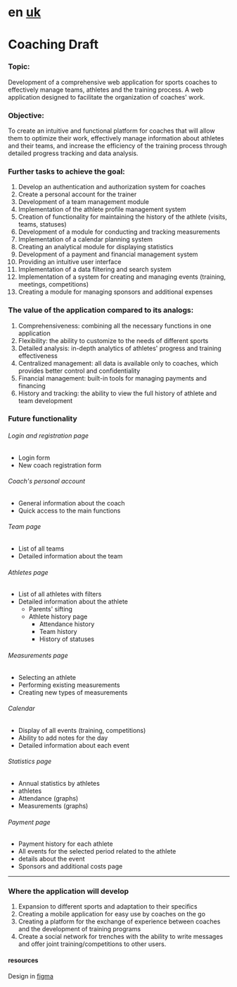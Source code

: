 # **en** [uk](./README_uk.md)

# Coaching Draft

### Topic:

Development of a comprehensive web application for sports coaches to effectively
manage teams, athletes and the training process. A web application designed to
facilitate the organization of coaches' work.

### Objective:

To create an intuitive and functional platform for coaches that will allow them
to optimize their work, effectively manage information about athletes and their
teams, and increase the efficiency of the training process through detailed
progress tracking and data analysis.

### Further tasks to achieve the goal:

1. Develop an authentication and authorization system for coaches
2. Create a personal account for the trainer
3. Development of a team management module
4. Implementation of the athlete profile management system
5. Creation of functionality for maintaining the history of the athlete (visits,
   teams, statuses)
6. Development of a module for conducting and tracking measurements
7. Implementation of a calendar planning system
8. Creating an analytical module for displaying statistics
9. Development of a payment and financial management system
10. Providing an intuitive user interface
11. Implementation of a data filtering and search system
12. Implementation of a system for creating and managing events (training,
    meetings, competitions)
13. Creating a module for managing sponsors and additional expenses

### The value of the application compared to its analogs:

1. Comprehensiveness: combining all the necessary functions in one application
2. Flexibility: the ability to customize to the needs of different sports
3. Detailed analysis: in-depth analytics of athletes' progress and training
   effectiveness
4. Centralized management: all data is available only to coaches, which provides
   better control and confidentiality
5. Financial management: built-in tools for managing payments and financing
6. History and tracking: the ability to view the full history of athlete and
   team development

### Future functionality

###### Login and registration page

- Login form
- New coach registration form

###### Coach's personal account

- General information about the coach
- Quick access to the main functions

###### Team page

- List of all teams
- Detailed information about the team

###### Athletes page

- List of all athletes with filters
- Detailed information about the athlete
  - Parents' sifting
  - Athlete history page
    - Attendance history
    - Team history
    - History of statuses

###### Measurements page

- Selecting an athlete
- Performing existing measurements
- Creating new types of measurements

###### Calendar

- Display of all events (training, competitions)
- Ability to add notes for the day
- Detailed information about each event

###### Statistics page

- Annual statistics by athletes
- athletes
- Attendance (graphs)
- Measurements (graphs)

###### Payment page

- Payment history for each athlete
- All events for the selected period related to the athlete
- details about the event
- Sponsors and additional costs page

---

### Where the application will develop

1. Expansion to different sports and adaptation to their specifics
2. Creating a mobile application for easy use by coaches on the go
3. Creating a platform for the exchange of experience between coaches and the
   development of training programs
4. Create a social network for trenches with the ability to write messages and
   offer joint training/competitions to other users.

#### resources

Design in
[figma](https://www.figma.com/design/j5Sq7XOEalj7Er7QCgXxic/Coaching-Draft?node-id=0-1&node-type=canvas&t=9h1ei4OcsGQ6AbOW-0)
